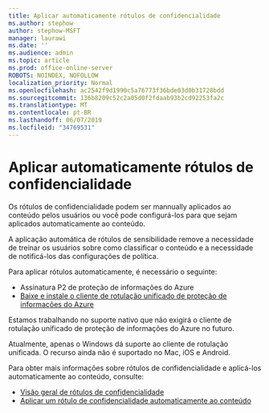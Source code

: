 ```yaml
---
title: Aplicar automaticamente rótulos de confidencialidade
ms.author: stephow
author: stephow-MSFT
manager: laurawi
ms.date: ''
ms.audience: admin
ms.topic: article
ms.prod: office-online-server
ROBOTS: NOINDEX, NOFOLLOW
localization_priority: Normal
ms.openlocfilehash: ac2542f9d1990c5a76773f36bde03d0b31728bdd
ms.sourcegitcommit: 136b8209c52c2a05d0f2fdaab93b2cd92253fa2c
ms.translationtype: MT
ms.contentlocale: pt-BR
ms.lasthandoff: 06/07/2019
ms.locfileid: "34769531"
---
```

# <a name="auto-apply-sensitivity-labels"></a>Aplicar automaticamente rótulos de confidencialidade

Os rótulos de confidencialidade podem ser mannually aplicados ao conteúdo pelos usuários ou você pode configurá-los para que sejam aplicados automaticamente ao conteúdo.

A aplicação automática de rótulos de sensibilidade remove a necessidade de treinar os usuários sobre como classificar o conteúdo e a necessidade de notificá-los das configurações de política.

Para aplicar rótulos automaticamente, é necessário o seguinte:

- Assinatura P2 de proteção de informações do Azure
- [Baixe e instale o cliente de rotulação unificado de proteção de informações do Azure](https://docs.microsoft.com/azure/information-protection/rms-client/install-unifiedlabelingclient-app)

Estamos trabalhando no suporte nativo que não exigirá o cliente de rotulação unificado de proteção de informações do Azure no futuro.

Atualmente, apenas o Windows dá suporte ao cliente de rotulação unificada.  O recurso ainda não é suportado no Mac, iOS e Android.

Para obter mais informações sobre rótulos de confidencialidade e aplicá-los automaticamente ao conteúdo, consulte:

- [Visão geral de rótulos de confidencialidade](https://docs.microsoft.com/office365/securitycompliance/sensitivity-labels)
- [Aplicar um rótulo de confidencialidade automaticamente ao conteúdo](https://docs.microsoft.com/office365/securitycompliance/apply_sensitivity_label_automatically)